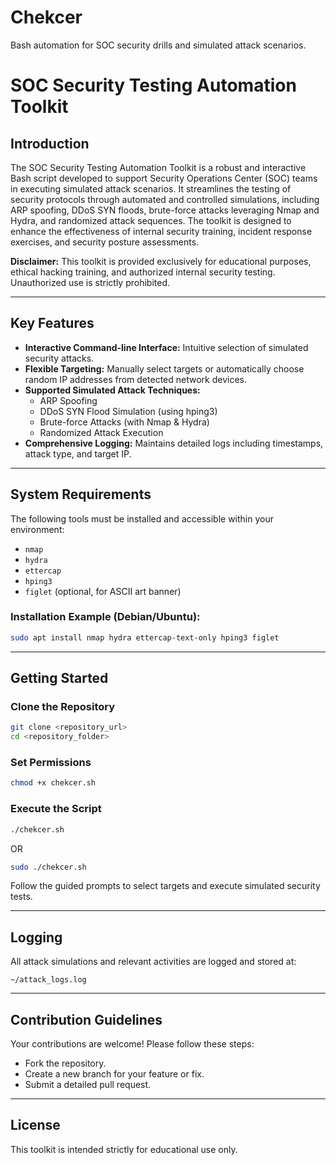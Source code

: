 # Chekcer
Bash automation for SOC security drills and simulated attack scenarios.

# SOC Security Testing Automation Toolkit

## Introduction

The SOC Security Testing Automation Toolkit is a robust and interactive Bash script developed to support Security Operations Center (SOC) teams in executing simulated attack scenarios. It streamlines the testing of security protocols through automated and controlled simulations, including ARP spoofing, DDoS SYN floods, brute-force attacks leveraging Nmap and Hydra, and randomized attack sequences. The toolkit is designed to enhance the effectiveness of internal security training, incident response exercises, and security posture assessments.

**Disclaimer:** This toolkit is provided exclusively for educational purposes, ethical hacking training, and authorized internal security testing. Unauthorized use is strictly prohibited.

---

## Key Features

- **Interactive Command-line Interface:** Intuitive selection of simulated security attacks.
- **Flexible Targeting:** Manually select targets or automatically choose random IP addresses from detected network devices.
- **Supported Simulated Attack Techniques:**
  - ARP Spoofing
  - DDoS SYN Flood Simulation (using hping3)
  - Brute-force Attacks (with Nmap & Hydra)
  - Randomized Attack Execution
- **Comprehensive Logging:** Maintains detailed logs including timestamps, attack type, and target IP.

---

## System Requirements

The following tools must be installed and accessible within your environment:

- `nmap`
- `hydra`
- `ettercap`
- `hping3`
- `figlet` (optional, for ASCII art banner)

### Installation Example (Debian/Ubuntu):

```bash
sudo apt install nmap hydra ettercap-text-only hping3 figlet
```

---

## Getting Started

### Clone the Repository

```bash
git clone <repository_url>
cd <repository_folder>
```

### Set Permissions

```bash
chmod +x chekcer.sh
```

### Execute the Script

```bash
./chekcer.sh
```
OR 
```bash
sudo ./chekcer.sh
```

Follow the guided prompts to select targets and execute simulated security tests.

---

## Logging

All attack simulations and relevant activities are logged and stored at:

```
~/attack_logs.log
```

---

## Contribution Guidelines

Your contributions are welcome! Please follow these steps:

- Fork the repository.
- Create a new branch for your feature or fix.
- Submit a detailed pull request.

---

## License

This toolkit is intended strictly for educational use only.


